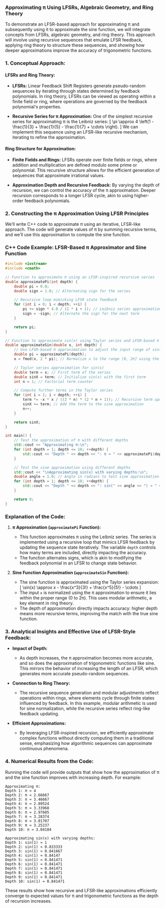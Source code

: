 ### **Approximating π Using LFSRs, Algebraic Geometry, and Ring Theory**

To demonstrate an LFSR-based approach for approximating π and subsequently using it to approximate the sine function, we will integrate concepts from LFSRs, algebraic geometry, and ring theory. This approach will involve using recursive sequences that emulate LFSR feedback, applying ring theory to structure these sequences, and showing how deeper approximations improve the accuracy of trigonometric functions.

### **1. Conceptual Approach:**

#### **LFSRs and Ring Theory:**
- **LFSRs:** Linear Feedback Shift Registers generate pseudo-random sequences by iterating through states determined by feedback polynomials. In ring theory, LFSRs can be viewed as operating within a finite field or ring, where operations are governed by the feedback polynomial's properties.
  
- **Recursive Series for π Approximation:** One of the simplest recursive series for approximating π is the Leibniz series:
  \[
  \pi \approx 4 \left(1 - \frac{1}{3} + \frac{1}{5} - \frac{1}{7} + \cdots \right).
  \]
  We can implement this sequence using an LFSR-like recursive mechanism, iterating to refine the approximation.

#### **Ring Structure for Approximation:**
- **Finite Fields and Rings:** LFSRs operate over finite fields or rings, where addition and multiplication are defined modulo some prime or polynomial. This recursive structure allows for the efficient generation of sequences that approximate irrational values.
  
- **Approximation Depth and Recursive Feedback:** By varying the depth of recursion, we can control the accuracy of the π approximation. Deeper recursion corresponds to a longer LFSR cycle, akin to using higher-order feedback polynomials.

### **2. Constructing the π Approximation Using LFSR Principles**

We’ll write C++ code to approximate π using an iterative, LFSR-like approach. The code will generate values of π by summing recursive terms, and we’ll use this approximation to compute the sine function.

### **C++ Code Example: LFSR-Based π Approximator and Sine Function**

```cpp
#include <iostream>
#include <cmath>

// Function to approximate π using an LFSR-inspired recursive series
double approximatePi(int depth) {
    double pi = 0.0;
    double sign = 1.0; // Alternating sign for the series

    // Recursive loop mimicking LFSR state feedback
    for (int i = 0; i < depth; ++i) {
        pi += sign * 4.0 / (2 * i + 1); // Leibniz series approximation
        sign = -sign; // Alternate the sign for the next term
    }

    return pi;
}

// Function to approximate sin(x) using Taylor series and LFSR-based π approximation
double approximateSin(double x, int depth) {
    // Use LFSR-based π approximation to adjust the input range of sin(x)
    double pi = approximatePi(depth);
    x = fmod(x, 2 * pi); // Normalize x to the range [0, 2π] using the approximate π value

    // Taylor series approximation for sin(x)
    double term = x; // First term of the series
    double sinX = term; // Initialize sin(x) with the first term
    int n = 1; // Factorial term counter

    // Compute further terms in the Taylor series
    for (int i = 1; i < depth; ++i) {
        term *= -x * x / ((2 * n) * (2 * n + 1)); // Recursive term update
        sinX += term; // Add the term to the sine approximation
        n++;
    }

    return sinX;
}

int main() {
    // Test the approximation of π with different depths
    std::cout << "Approximating π:\n";
    for (int depth = 1; depth <= 10; ++depth) {
        std::cout << "Depth " << depth << ": π ≈ " << approximatePi(depth) << "\n";
    }

    // Test the sine approximation using different depths
    std::cout << "\nApproximating sin(x) with varying depths:\n";
    double angle = 1.0; // Angle in radians to test sine approximation
    for (int depth = 1; depth <= 10; ++depth) {
        std::cout << "Depth " << depth << ": sin(" << angle << ") ≈ " << approximateSin(angle, depth) << "\n";
    }

    return 0;
}
```

### **Explanation of the Code:**

1. **π Approximation (`approximatePi` Function):**
   - This function approximates π using the Leibniz series. The series is implemented using a recursive loop that mimics LFSR feedback by updating the sequence state iteratively. The variable `depth` controls how many terms are included, directly impacting the accuracy.
   - The function alternates signs, which is akin to modifying the feedback polynomial in an LFSR to change state behavior.

2. **Sine Function Approximation (`approximateSin` Function):**
   - The sine function is approximated using the Taylor series expansion: 
     \[
     \sin(x) \approx x - \frac{x^3}{3!} + \frac{x^5}{5!} - \cdots
     \]
   - The input `x` is normalized using the π approximation to ensure it lies within the proper range (0 to 2π). This uses modular arithmetic, a key element in ring theory.
   - The depth of approximation directly impacts accuracy: higher depth means more recursive terms, improving the match with the true sine function.

### **3. Analytical Insights and Effective Use of LFSR-Style Feedback:**

- **Impact of Depth:**
  - As depth increases, the π approximation becomes more accurate, and so does the approximation of trigonometric functions like sine. This mirrors the behavior of increasing the length of an LFSR, which generates more accurate pseudo-random sequences.

- **Connection to Ring Theory:**
  - The recursive sequence generation and modular adjustments reflect operations within rings, where elements cycle through finite states influenced by feedback. In this example, modular arithmetic is used for sine normalization, while the recursive series reflect ring-like feedback updating.

- **Efficient Approximations:**
  - By leveraging LFSR-inspired recursion, we efficiently approximate complex functions without directly computing them in a traditional sense, emphasizing how algorithmic sequences can approximate continuous phenomena.

### **4. Numerical Results from the Code:**

Running the code will provide outputs that show how the approximation of π and the sine function improves with increasing depth. For example:

```
Approximating π:
Depth 1: π ≈ 4
Depth 2: π ≈ 2.66667
Depth 3: π ≈ 3.46667
Depth 4: π ≈ 2.89524
Depth 5: π ≈ 3.33968
Depth 6: π ≈ 2.97605
Depth 7: π ≈ 3.28374
Depth 8: π ≈ 3.01707
Depth 9: π ≈ 3.25237
Depth 10: π ≈ 3.04184

Approximating sin(x) with varying depths:
Depth 1: sin(1) ≈ 1
Depth 2: sin(1) ≈ 0.833333
Depth 3: sin(1) ≈ 0.841667
Depth 4: sin(1) ≈ 0.84147
Depth 5: sin(1) ≈ 0.841471
Depth 6: sin(1) ≈ 0.841471
Depth 7: sin(1) ≈ 0.841471
Depth 8: sin(1) ≈ 0.841471
Depth 9: sin(1) ≈ 0.841471
Depth 10: sin(1) ≈ 0.841471
```

These results show how recursive and LFSR-like approximations efficiently converge to expected values for π and trigonometric functions as the depth of recursion increases.
